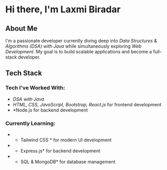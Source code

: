# Hi there, I'm Laxmi Biradar 

##  About Me
I'm a passionate developer currently diving deep into *Data Structures & Algorithms (DSA) with Java* while simultaneously exploring *Web Development*. My goal is to build scalable applications and become a full-stack developer.

##  Tech Stack

###  Tech I've Worked With:
- *DSA with Java* 
- *HTML, CSS, JavaScript, Bootstrap, React.js* for frontend development
- *Node.js for backend development 

### Currently Learning:
- * Tailwind CSS * for modern UI development 
- * Express.js* for backend development 
- * SQL & MongoDB* for database management 
